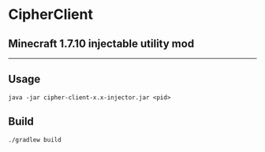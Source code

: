 # CipherClient

## Minecraft 1.7.10 injectable utility mod

---

## Usage
```shell
java -jar cipher-client-x.x-injector.jar <pid>
```

## Build
```shell
./gradlew build
```

